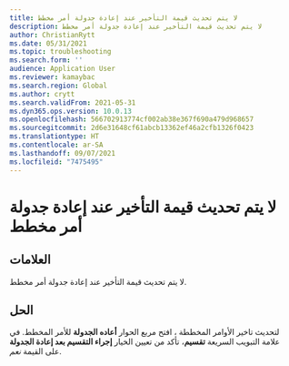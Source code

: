 ```yaml
---
title: لا يتم تحديث قيمة التأخير عند إعادة جدولة أمر مخطط
description: لا يتم تحديث قيمة التأخير عند إعادة جدولة أمر مخطط
author: ChristianRytt
ms.date: 05/31/2021
ms.topic: troubleshooting
ms.search.form: ''
audience: Application User
ms.reviewer: kamaybac
ms.search.region: Global
ms.author: crytt
ms.search.validFrom: 2021-05-31
ms.dyn365.ops.version: 10.0.13
ms.openlocfilehash: 566702913774cf002ab38e367f690a479d968657
ms.sourcegitcommit: 2d6e31648cf61abcb13362ef46a2cfb1326f0423
ms.translationtype: HT
ms.contentlocale: ar-SA
ms.lasthandoff: 09/07/2021
ms.locfileid: "7475495"
---
```

# <a name="the-delay-value-isnt-updated-when-you-reschedule-a-planned-order"></a>لا يتم تحديث قيمة التأخير عند إعادة جدولة أمر مخطط

## <a name="symptoms"></a>العلامات

لا يتم تحديث قيمة التأخير عند إعادة جدولة أمر مخطط.

## <a name="resolution"></a>الحل

لتحديث تاخير الأوامر المخططة ، افتح مربع الحوار **أعاده الجدولة** للأمر المخطط. في علامة التبويب السريعة **تقسيم**، تأكد من تعيين الخيار **إجراء التقسيم بعد إعادة الجدولة** على القيمة *نعم*.
